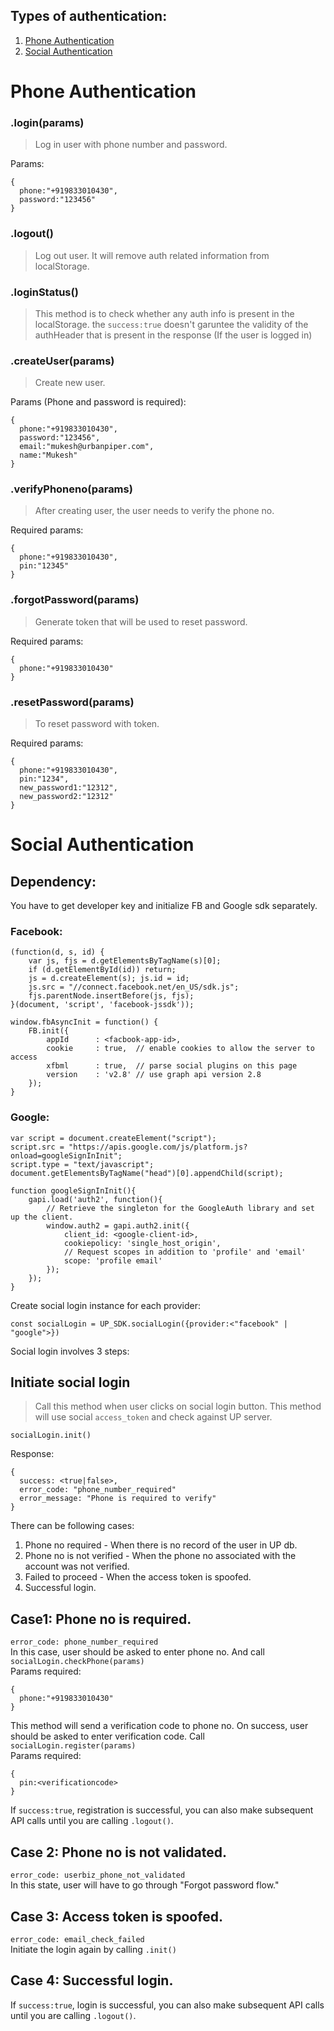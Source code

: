 ## Types of authentication:    
1) [Phone Authentication](#phone-authentication)
2) [Social Authentication](#social-authentication)  

# Phone Authentication    
### .login(params)  
> Log in user with phone number and password.  

Params:  
```
{
  phone:"+919833010430",
  password:"123456"
}
```  
### .logout()  
> Log out user. It will remove auth related information from localStorage.  

### .loginStatus()  
> This method is to check whether any auth info is present in the localStorage. the `success:true` doesn't garuntee the validity of the authHeader that is present in the response (If the user is logged in)

### .createUser(params)  
> Create new user.  

Params (Phone and password is required):  
```
{
  phone:"+919833010430",
  password:"123456",
  email:"mukesh@urbanpiper.com",
  name:"Mukesh"
}
```
### .verifyPhoneno(params)  
> After creating user, the user needs to verify the phone no.  

Required params:  
```
{
  phone:"+919833010430",
  pin:"12345"
}
```
### .forgotPassword(params)  
> Generate token that will be used to reset password. 

Required params:  
```
{
  phone:"+919833010430"
}
```
### .resetPassword(params)  
> To reset password with token. 

Required params:  
```
{
  phone:"+919833010430",
  pin:"1234", 
  new_password1:"12312", 
  new_password2:"12312"
}
```

# Social Authentication  
## Dependency:  
You have to get developer key and initialize FB and Google sdk separately.  
### Facebook:  
```
(function(d, s, id) {
    var js, fjs = d.getElementsByTagName(s)[0];
    if (d.getElementById(id)) return;
    js = d.createElement(s); js.id = id;
    js.src = "//connect.facebook.net/en_US/sdk.js";
    fjs.parentNode.insertBefore(js, fjs);
}(document, 'script', 'facebook-jssdk'));

window.fbAsyncInit = function() {
    FB.init({
        appId      : <facbook-app-id>,
        cookie     : true,  // enable cookies to allow the server to access
        xfbml      : true,  // parse social plugins on this page
        version    : 'v2.8' // use graph api version 2.8
    });
}
```

### Google:  
```
var script = document.createElement("script");
script.src = "https://apis.google.com/js/platform.js?onload=googleSignInInit";
script.type = "text/javascript";
document.getElementsByTagName("head")[0].appendChild(script);

function googleSignInInit(){
    gapi.load('auth2', function(){
        // Retrieve the singleton for the GoogleAuth library and set up the client.
        window.auth2 = gapi.auth2.init({
            client_id: <google-client-id>,
            cookiepolicy: 'single_host_origin',
            // Request scopes in addition to 'profile' and 'email'
            scope: 'profile email'
        });
    });
}
```

Create social login instance for each provider: 
```
const socialLogin = UP_SDK.socialLogin({provider:<"facebook" | "google">})
```
Social login involves 3 steps:  
## Initiate social login  
> Call this method when user clicks on social login button. This method will use social `access_token` and check against UP server.   
```
socialLogin.init()
``` 
Response:  
```
{
  success: <true|false>,
  error_code: "phone_number_required"
  error_message: "Phone is required to verify"
}
```
There can be following cases:  
  1) Phone no required - When there is no record of the user in UP db.  
  2) Phone no is not verified - When the phone no associated with the account was not verified.  
  3) Failed to proceed - When the access token is spoofed.  
  4) Successful login.  

## Case1: Phone no is required.  
`error_code: phone_number_required`  
In this case, user should be asked to enter phone no. And call `socialLogin.checkPhone(params)`  
Params required:
```
{
  phone:"+919833010430"
}
```  
This method will send a verification code to phone no. On success, user should be asked to enter verification code. Call `socialLogin.register(params)`  
Params required:  
```
{
  pin:<verificationcode>
}
```
If `success:true`, registration is successful, you can also make subsequent API calls until you are calling `.logout()`.  

## Case 2: Phone no is not validated.  
`error_code: userbiz_phone_not_validated`  
In this state, user will have to go through "Forgot password flow."  

## Case 3: Access token is spoofed.  
`error_code: email_check_failed`  
Initiate the login again by calling `.init()`  

## Case 4: Successful login.  
If `success:true`, login is successful, you can also make subsequent API calls until you are calling `.logout()`.  

